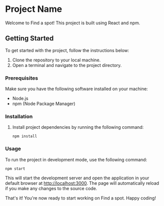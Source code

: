 # Project Name

Welcome to Find a spot! This project is built using React and npm.

## Getting Started

To get started with the project, follow the instructions below:

1. Clone the repository to your local machine.
2. Open a terminal and navigate to the project directory.

### Prerequisites

Make sure you have the following software installed on your machine:

- Node.js
- npm (Node Package Manager)

### Installation

1. Install project dependencies by running the following command:

   ```shell
   npm install
   ```

### Usage

To run the project in development mode, use the following command:

```shell
npm start
```

This will start the development server and open the application in your default browser at [http://localhost:3000](http://localhost:3000). The page will automatically reload if you make any changes to the source code.



That's it! You're now ready to start working on Find a spot. Happy coding!

